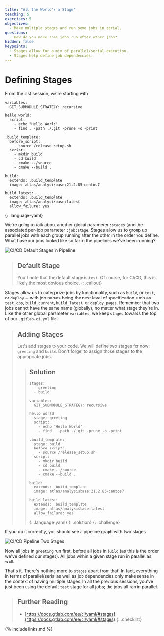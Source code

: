 ```yaml
---
title: "All the World's a Stage"
teaching: 5
exercises: 5
objectives:
  - Make multiple stages and run some jobs in serial.
questions:
  - How do you make some jobs run after other jobs?
hidden: false
keypoints:
  - Stages allow for a mix of parallel/serial execution.
  - Stages help define job dependencies.
---
```


# Defining Stages

From the last session, we're starting with

~~~
variables:
  GIT_SUBMODULE_STRATEGY: recursive

hello world:
  script:
    - echo "Hello World"
    - find . -path ./.git -prune -o -print

.build_template:
  before_script:
    - source /release_setup.sh
  script:
    - mkdir build
    - cd build
    - cmake ../source
    - cmake --build .

build:
  extends: .build_template
  image: atlas/analysisbase:21.2.85-centos7

build_latest:
  extends: .build_template
  image: atlas/analysisbase:latest
  allow_failure: yes
~~~
{: .language-yaml}

We're going to talk about another global parameter `:stages` (and the associated per-job parameter `:job:stage`. Stages allow us to group up parallel jobs with each group running after the other in the order you define. What have our jobs looked like so far in the pipelines we've been running?

![CI/CD Default Stages in Pipeline]({{site.baseurl}}/fig/ci-cd-default-stages.png)

> ## Default Stage
>
> You'll note that the default stage is `test`. Of course, for CI/CD, this is likely the most obvious choice.
{: .callout}

Stages allow us to categorize jobs by functionality, such as `build`, or `test`, or `deploy` -- with job names being the next level of specification such as `test_cpp`, `build_current`, `build_latest`, or `deploy_pages`. Remember that two jobs cannot have the same name (globally), no matter what stage they're in. Like the other global parameter `variables`, we keep `stages` towards the top of our `.gitlab-ci.yml` file.

> ## Adding Stages
>
> Let's add stages to your code. We will define two stages for now: `greeting` and `build`. Don't forget to assign those stages to the appropriate jobs.
>
> > ## Solution
> > ~~~
> > stages:
> >   - greeting
> >   - build
> >
> > variables:
> >   GIT_SUBMODULE_STRATEGY: recursive
> >
> > hello world:
> >   stage: greeting
> >   script:
> >     - echo "Hello World"
> >     - find . -path ./.git -prune -o -print
> >
> > .build_template:
> >   stage: build
> >   before_script:
> >     - source /release_setup.sh
> >   script:
> >     - mkdir build
> >     - cd build
> >     - cmake ../source
> >     - cmake --build .
> >
> > build:
> >   extends: .build_template
> >   image: atlas/analysisbase:21.2.85-centos7
> >
> > build_latest:
> >   extends: .build_template
> >   image: atlas/analysisbase:latest
> >   allow_failure: yes
> > ~~~
> > {: .language-yaml}
> {: .solution}
{: .challenge}

If you do it correctly, you should see a pipeline graph with two stages

![CI/CD Pipeline Two Stages]({{site.baseurl}}/fig/ci-cd-pipeline-two-stages.png)

Now all jobs in `greeting` run first, before all jobs in `build` (as this is the order we've defined our stages). All jobs within a given stage run in parallel as well.

That's it. There's nothing more to `stages` apart from that! In fact, everything in terms of parallel/serial as well as job dependencies only make sense in the context of having multiple stages. In all the previous sessions, you've just been using the default `test` stage for all jobs; the jobs all ran in parallel.

> ## Further Reading
> - [https://docs.gitlab.com/ee/ci/yaml/#stages](https://docs.gitlab.com/ee/ci/yaml/#stages)
{: .checklist}

{% include links.md %}
